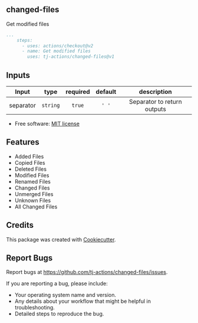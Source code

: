 changed-files
-------------

Get modified files

```yaml
...
    steps:
      - uses: actions/checkout@v2
      - name: Get modified files
        uses: tj-actions/changed-files@v1
```


## Inputs

|   Input       |    type    |  required      |  default                      |  description  |
|:-------------:|:-----------:|:-------------:|:----------------------------:|:-------------:|
| separator         |  `string`   |    `true` |                          `' '` |  Separator to return outputs        |



* Free software: [MIT license](LICENSE)

Features
--------
- Added Files
- Copied Files
- Deleted Files
- Modified Files
- Renamed Files
- Changed Files
- Unmerged Files
- Unknown Files
- All Changed Files



Credits
-------

This package was created with [Cookiecutter](https://github.com/cookiecutter/cookiecutter).



Report Bugs
-----------

Report bugs at https://github.com/tj-actions/changed-files/issues.

If you are reporting a bug, please include:

* Your operating system name and version.
* Any details about your workflow that might be helpful in troubleshooting.
* Detailed steps to reproduce the bug.
